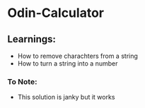 # Odin-Calculator
## Learnings:
- How to remove charachters from a string
- How to turn a string into a number

### To Note:
- This solution is janky but it works
